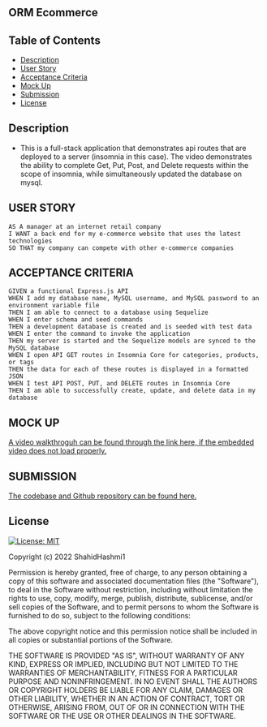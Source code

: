 # <ORM-Ecommerce>

## ORM Ecommerce

## Table of Contents

- [Description](#description)
- [User Story](#user-story)
- [Acceptance Criteria](#acceptance-criteria)
- [Mock Up](#mock-up)
- [Submission](#submission)
- [License](#license)

## Description
<ul>
<li>This is a full-stack application that demonstrates api routes that are deployed to a server (insomnia in this case). The video demonstrates the ability to complete Get, Put, Post, and Delete requests within the scope of insomnia, while simultaneously updated the database on mysql.</li>
</ul>

## USER STORY

```
AS A manager at an internet retail company
I WANT a back end for my e-commerce website that uses the latest technologies
SO THAT my company can compete with other e-commerce companies
```

## ACCEPTANCE CRITERIA

```
GIVEN a functional Express.js API
WHEN I add my database name, MySQL username, and MySQL password to an environment variable file
THEN I am able to connect to a database using Sequelize
WHEN I enter schema and seed commands
THEN a development database is created and is seeded with test data
WHEN I enter the command to invoke the application
THEN my server is started and the Sequelize models are synced to the MySQL database
WHEN I open API GET routes in Insomnia Core for categories, products, or tags
THEN the data for each of these routes is displayed in a formatted JSON
WHEN I test API POST, PUT, and DELETE routes in Insomnia Core
THEN I am able to successfully create, update, and delete data in my database
```

## MOCK UP

<a href="https://drive.google.com/file/d/1niw5gYASiaDmCnmDmwoWBaPP_-fkcf7d/view?usp=sharing">A video walkthroguh can be found through the link here, if the embedded video does not load properly.</a>


## SUBMISSION

<a href="https://github.com/ShahidHashmi1/ORM-Ecommerce">The codebase and Github repository can be found here.</a>

## License

[![License: MIT](https://img.shields.io/badge/License-MIT-yellow.svg)](https://opensource.org/licenses/MIT)

Copyright (c) 2022 ShahidHashmi1

Permission is hereby granted, free of charge, to any person obtaining a copy
of this software and associated documentation files (the "Software"), to deal
in the Software without restriction, including without limitation the rights
to use, copy, modify, merge, publish, distribute, sublicense, and/or sell
copies of the Software, and to permit persons to whom the Software is
furnished to do so, subject to the following conditions:

The above copyright notice and this permission notice shall be included in all
copies or substantial portions of the Software.

THE SOFTWARE IS PROVIDED "AS IS", WITHOUT WARRANTY OF ANY KIND, EXPRESS OR
IMPLIED, INCLUDING BUT NOT LIMITED TO THE WARRANTIES OF MERCHANTABILITY,
FITNESS FOR A PARTICULAR PURPOSE AND NONINFRINGEMENT. IN NO EVENT SHALL THE
AUTHORS OR COPYRIGHT HOLDERS BE LIABLE FOR ANY CLAIM, DAMAGES OR OTHER
LIABILITY, WHETHER IN AN ACTION OF CONTRACT, TORT OR OTHERWISE, ARISING FROM,
OUT OF OR IN CONNECTION WITH THE SOFTWARE OR THE USE OR OTHER DEALINGS IN THE
SOFTWARE.

